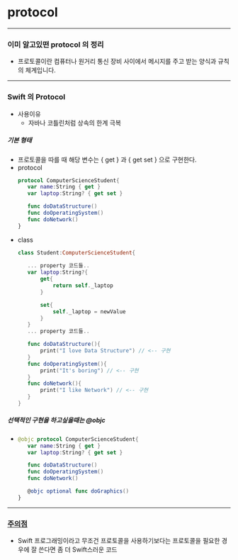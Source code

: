 # protocol 
---
### 이미 알고있떤 protocol 의 정리
* 프로토콜이란 컴퓨터나 원거리 통신 장비 사이에서 메시지를 주고 받는 양식과 규칙의 체계입니다.

---
### Swift 의 Protocol 
* 사용이유
  * 자바나 코틀린처럼 상속의 한계 극복

##### 기본 형태
* 프로토콜을 따를 때 해당 변수는 { get } 과 { get set } 으로 구현한다.
* protocol
  ```swift
  protocol ComputerScienceStudent{
     var name:String { get }
     var laptop:String? { get set }

     func doDataStructure()
     func doOperatingSystem()
     func doNetwork()
  }
* class
  ```swift
  class Student:ComputerScienceStudent{
 
     ... property 코드들..     
     var laptop:String?{
         get{
             return self._laptop
         }

         set{
             self._laptop = newValue
         }
     }
     ... property 코드들..     

     func doDataStructure(){
         print("I love Data Structure") // <-- 구현
     }
     func doOperatingSystem(){
         print("It's boring") // <-- 구현    
     }
     func doNetwork(){
         print("I like Network") // <-- 구현
     }
  }

##### 선택적인 구현을 하고싶을때는 @objc
* ```swift
  @objc protocol ComputerScienceStudent{
     var name:String { get }
     var laptop:String? { get set }

     func doDataStructure()
     func doOperatingSystem()
     func doNetwork()

     @objc optional func doGraphics()
  }
---
### [주의점](https://academy.realm.io/kr/posts/understanding-swift-protocol/)
* Swift 프로그래밍이라고 무조건 프로토콜을 사용하기보다는 프로토콜을 필요한 경우에 잘 쓴다면 좀 더 Swift스러운 코드
